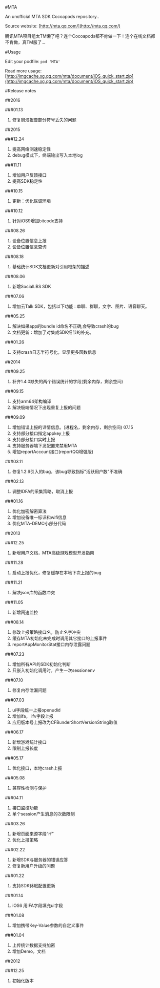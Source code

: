 #MTA

An unofficial MTA SDK Cocoapods repository..

Source website: [http://mta.qq.com/](http://mta.qq.com/)


腾讯MTA项目组太TM懒了吧？连个Cocoapods都不肯做一下！连个在线文档都不肯做，真TM服了...

#Usage

Edit your podfile: `pod 'MTA'`

Read more usage: [http://imgcache.xg.qq.com/mta/document/iOS_quick_start.zip](http://imgcache.xg.qq.com/mta/document/iOS_quick_start.zip)

#Release notes

##2016

###01.13

1. 修复崩溃报告部分符号丢失的问题

##2015

###12.24

1. 提高网络测速稳定性
2. debug模式下，终端输出写入本地log

###11.11

1. 增加用户反馈接口
2. 提高SDK稳定性

###10.15

1. 更新：优化联调环境

###10.12

1. 针对iOS9增加bitcode支持

###08.26

1. 设备位置信息上报
2. 设备位置信息查询

###08.18

1. 基础统计SDK文档更新对引用框架的描述

###08.06

1. 新增SocialLBS SDK

###07.06

1. 增加云Talk SDK，包括以下功能 : 单聊、群聊，文字、图片、语音聊天。

###05.25

1. 解决如果app的bundle id命名不正确,会导致crash的bug
2. 文档更新：增加了对集成SDK细节的补充。

###01.26

1. 支持crash日志半符号化，显示更多函数信息

##2014

###09.25

1. 补齐1.4.0缺失的两个错误统计的字段(剩余内存，剩余空间)

###09.15

1. 支持arm64架构编译
2. 解决极端情况下出现重复上报的问题

###09.09

1. 增加错误上报的详情信息。(进程名，剩余内存，剩余空间)
07.15
1. 支持部分接口指定appkey上报
2. 支持部分接口实时上报
3. 支持服务器端下发配置来禁用MTA
4. 增加reportAccount接口(reportQQ增强版)

###03.11

1. 修复1.2.6引入的bug，该bug导致指标"活跃用户数"不准确

###02.13

1. 调整IDFA的采集策略，取消上报

###01.16

1. 优化加密解密算法
2. 增加设备唯一标识和wifi信息
3. 优化MTA-DEMO小部分代码

##2013

###12.25

1. 新增用户文档，MTA高级游戏模型开发指南

###11.28

1. 启动上报优化，修复缓存在本地下次上报的bug

###11.21

1. 解决json库的函数冲突

###11.05

1. 新增网速监控

###08.14

1. 修改上报策略接口名，防止名字冲突
2. 缓存MTA初始化未完成时调用其它接口的上报事件
3. reportAppMonitorStat接口内存泄露问题

###07.23

1. 增加所有API的SDK初始化判断
2. 只嵌入初始化调用时，产生一次sessionenv

###07.10

1. 修复内存泄漏问题

###07.03

1. ui字段统一上报openudid
2. 增加ifa， ifv字段上报
3. 应用版本号上报改为CFBunderShortVersionString取值

###06.17

1. 新增游戏统计接口
2. 限制上报长度

###05.17

1. 优化接口，本地crash上报

###05.08

1. 兼容性检测与保护

###04.11

1. 接口监控功能
2. 单个session产生消息的次数限制

###03.26

1. 新增页面来源字段“rf”
2. 优化上报策略

###02.22

1. 新增SDK与服务器的错误应答
2. 修复新用户升级的问题

###01.22

1. 支持SDK休眠配置更新

###01.14

1. iOS6 用IFA字段填充ui字段

###01.08

1. 增加携带Key-Value参数的自定义事件

###01.04

1. 上传统计数据支持加密
2. 增加Demo，文档

##2012

###12.25

1. 初始化版本

